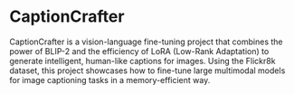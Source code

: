 # CaptionCrafter
CaptionCrafter is a vision-language fine-tuning project that combines the power of BLIP-2 and the efficiency of LoRA (Low-Rank Adaptation) to generate intelligent, human-like captions for images. Using the Flickr8k dataset, this project showcases how to fine-tune large multimodal models for image captioning tasks in a memory-efficient way.
